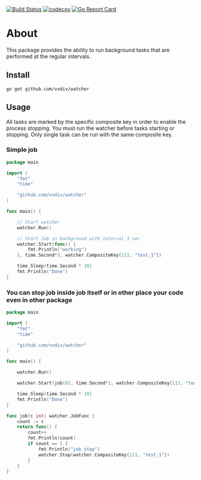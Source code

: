 [![Build Status](https://travis-ci.org/vxdiv/watcher.svg?branch=master)](https://travis-ci.org/vxdiv/watcher)
[![codecov](https://codecov.io/gh/vxdiv/watcher/branch/master/graph/badge.svg)](https://codecov.io/gh/vxdiv/watcher)
[![Go Report Card](https://goreportcard.com/badge/github.com/vxdiv/watcher)](https://goreportcard.com/report/github.com/vxdiv/watcher)

# About

This package provides the ability to run background tasks that are performed at the regular intervals. 

## Install

`go get github.com/vxdiv/watcher`

## Usage

All tasks are marked by the specific composite key in order to enable the process stopping. You must run the watcher before tasks
starting or stopping. Only single task can be run with the same composite key.

### Simple job
```go
package main

import (
	"fmt"
	"time"

	"github.com/vxdiv/watcher"
)

func main() {

	// Start watcher
	watcher.Run()

	// Start Job in background with interval 3 sec
	watcher.Start(func() {
		fmt.Println("working")
	}, time.Second*3, watcher.CompositeKey{111, "test_1"})

	time.Sleep(time.Second * 10)
	fmt.Println("Done")
}

```

### You can stop job inside job itself or in other place your code even in other package

```go
package main

import (
	"fmt"
	"time"

	"github.com/vxdiv/watcher"
)

func main() {

	watcher.Run()

	watcher.Start(job(0), time.Second*1, watcher.CompositeKey{111, "test_1"})

	time.Sleep(time.Second * 10)
	fmt.Println("Done")
}

func job(c int) watcher.JobFunc {
	count := c
	return func() {
		count++
		fmt.Println(count)
		if count == 5 {
			fmt.Println("job stop")
			watcher.Stop(watcher.CompositeKey{111, "test_1"})
		}
	}
}

```


